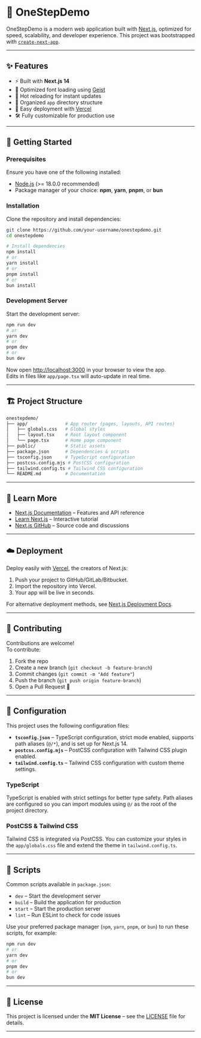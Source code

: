 # 🌟 OneStepDemo

OneStepDemo is a modern web application built with [Next.js](https://nextjs.org), optimized for speed, scalability, and developer experience. This project was bootstrapped with [`create-next-app`](https://nextjs.org/docs/app/api-reference/cli/create-next-app).

---

## ✨ Features

- ⚡ Built with **Next.js 14**
- 🎨 Optimized font loading using [Geist](https://vercel.com/font)
- 🔄 Hot reloading for instant updates
- 📂 Organized `app` directory structure
- 🚀 Easy deployment with [Vercel](https://vercel.com)
- 🛠️ Fully customizable for production use

---

## 🚀 Getting Started

### Prerequisites
Ensure you have one of the following installed:

- [Node.js](https://nodejs.org) (>= 18.0.0 recommended)
- Package manager of your choice: **npm**, **yarn**, **pnpm**, or **bun**

### Installation
Clone the repository and install dependencies:

```bash
git clone https://github.com/your-username/onestepdemo.git
cd onestepdemo

# Install dependencies
npm install
# or
yarn install
# or
pnpm install
# or
bun install
```

### Development Server
Start the development server:

```bash
npm run dev
# or
yarn dev
# or
pnpm dev
# or
bun dev
```

Now open [http://localhost:3000](http://localhost:3000) in your browser to view the app.  
Edits in files like `app/page.tsx` will auto-update in real time.

---

## 🏗️ Project Structure

```bash
onestepdemo/
├── app/              # App router (pages, layouts, API routes)
│   ├── globals.css   # Global styles
│   ├── layout.tsx    # Root layout component
│   └── page.tsx      # Home page component
├── public/           # Static assets
├── package.json      # Dependencies & scripts
├── tsconfig.json     # TypeScript configuration
├── postcss.config.mjs # PostCSS configuration
├── tailwind.config.ts # Tailwind CSS configuration
└── README.md         # Documentation
```

---

## 📖 Learn More

- [Next.js Documentation](https://nextjs.org/docs) – Features and API reference  
- [Learn Next.js](https://nextjs.org/learn) – Interactive tutorial  
- [Next.js GitHub](https://github.com/vercel/next.js) – Source code and discussions  

---

## ☁️ Deployment

Deploy easily with [Vercel](https://vercel.com), the creators of Next.js:

1. Push your project to GitHub/GitLab/Bitbucket.
2. Import the repository into Vercel.
3. Your app will be live in seconds.

For alternative deployment methods, see [Next.js Deployment Docs](https://nextjs.org/docs/app/building-your-application/deploying).

---

## 🤝 Contributing

Contributions are welcome!  
To contribute:

1. Fork the repo  
2. Create a new branch (`git checkout -b feature-branch`)  
3. Commit changes (`git commit -m "Add feature"`)  
4. Push the branch (`git push origin feature-branch`)  
5. Open a Pull Request 🎉  

---

## 🧰 Configuration

This project uses the following configuration files:

- **`tsconfig.json`** – TypeScript configuration, strict mode enabled, supports path aliases (`@/*`), and is set up for Next.js 14.
- **`postcss.config.mjs`** – PostCSS configuration with Tailwind CSS plugin enabled.
- **`tailwind.config.ts`** – Tailwind CSS configuration with custom theme settings.

### TypeScript

TypeScript is enabled with strict settings for better type safety. Path aliases are configured so you can import modules using `@/` as the root of the project directory.

### PostCSS & Tailwind CSS

Tailwind CSS is integrated via PostCSS. You can customize your styles in the `app/globals.css` file and extend the theme in `tailwind.config.ts`.

---

## 📝 Scripts

Common scripts available in `package.json`:

- `dev` – Start the development server
- `build` – Build the application for production
- `start` – Start the production server
- `lint` – Run ESLint to check for code issues

Use your preferred package manager (`npm`, `yarn`, `pnpm`, or `bun`) to run these scripts, for example:

```bash
npm run dev
# or
yarn dev
# or
pnpm dev
# or
bun dev
```

---

## 📜 License

This project is licensed under the **MIT License** – see the [LICENSE](LICENSE) file for details.

---
